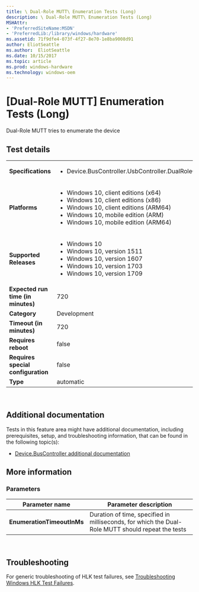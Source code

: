 ```yaml
---
title: \ Dual-Role MUTT\ Enumeration Tests (Long)
description: \ Dual-Role MUTT\ Enumeration Tests (Long)
MSHAttr:
- 'PreferredSiteName:MSDN'
- 'PreferredLib:/library/windows/hardware'
ms.assetid: 71f9dfe4-073f-4f27-8e70-1e8ba9008d91
author: EliotSeattle
ms.author:  EliotSeattle
ms.date: 10/15/2017
ms.topic: article
ms.prod: windows-hardware
ms.technology: windows-oem
---
```


# <span id="p_hlk_test.1af0d0ea-0b4f-4032-bbfd-a69707b7c56a"></span>\[Dual-Role MUTT\] Enumeration Tests (Long)


Dual-Role MUTT tries to enumerate the device

## Test details
|||
|---|---|
| **Specifications**  | <ul><li>Device.BusController.UsbController.DualRoleController.Discretional</li></ul> |  
| **Platforms**   | <ul><li>Windows 10, client editions (x64)</li><li>Windows 10, client editions (x86)</li><li>Windows 10, client editions (ARM64)</li><li>Windows 10, mobile edition (ARM)</li><li>Windows 10, mobile edition (ARM64)</li></ul> |
| **Supported Releases** | <ul><li>Windows 10</li><li>Windows 10, version 1511</li><li>Windows 10, version 1607</li><li>Windows 10, version 1703</li><li>Windows 10, version 1709</li></ul> |
|**Expected run time (in minutes)**| 720 |
|**Category**| Development |
|**Timeout (in minutes)**| 720 |
|**Requires reboot**| false |
|**Requires special configuration**| false |
|**Type**| automatic |

 

## <span id="Additional_documentation"></span><span id="additional_documentation"></span><span id="ADDITIONAL_DOCUMENTATION"></span>Additional documentation


Tests in this feature area might have additional documentation, including prerequisites, setup, and troubleshooting information, that can be found in the following topic(s):

-   [Device.BusController additional documentation](device-buscontroller-additional-documentation.md)

## <span id="More_information"></span><span id="more_information"></span><span id="MORE_INFORMATION"></span>More information


### <span id="Parameters"></span><span id="parameters"></span><span id="PARAMETERS"></span>Parameters

| Parameter name             | Parameter description                                                                             |
|----------------------------|---------------------------------------------------------------------------------------------------|
| **EnumerationTimeoutInMs** | Duration of time, specified in milliseconds, for which the Dual-Role MUTT should repeat the tests |

 

## <span id="Troubleshooting"></span><span id="troubleshooting"></span><span id="TROUBLESHOOTING"></span>Troubleshooting


For generic troubleshooting of HLK test failures, see [Troubleshooting Windows HLK Test Failures](..\user\troubleshooting-windows-hlk-test-failures.md).

 

 






